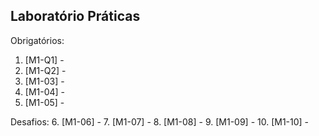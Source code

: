 Laboratório Práticas
--------------------

 
Obrigatórios: 
   1. [M1-Q1] - 
   2. [M1-Q2] - 
   3. [M1-03] - 
   4. [M1-04] - 
   5. [M1-05] - 

Desafios:
   6. [M1-06] - 
   7. [M1-07] - 
   8. [M1-08] - 
   9. [M1-09] - 
   10. [M1-10] - 
